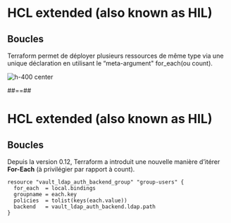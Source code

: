 <!-- .slide: class="with-code-bg-dark"-->

# HCL extended (also known as HIL)

## Boucles

Terraform permet de déployer plusieurs ressources de même type via une unique déclaration en utilisant le “meta-argument" for_each(ou count).<br>

![h-400 center](./assets/images/hil_boucle.png)

##==##

<!-- .slide: class="with-code-bg-dark"-->

# HCL extended (also known as HIL)

## Boucles

Depuis la version 0.12, Terraform a introduit une nouvelle manière d’itérer **For-Each** (à privilégier par rapport à count).

```hcl-terraform
resource "vault_ldap_auth_backend_group" "group-users" {
  for_each  = local.bindings
  groupname = each.key
  policies  = tolist(keys(each.value))
  backend   = vault_ldap_auth_backend.ldap.path
}
```
